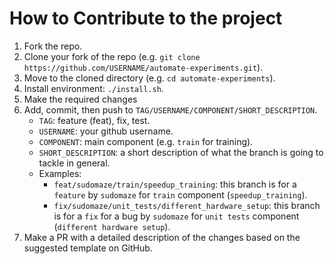 # How to Contribute to the project

1. Fork the repo.
2. Clone your fork of the repo (e.g. `git clone https://github.com/USERNAME/automate-experiments.git`).
3. Move to the cloned directory (e.g. `cd automate-experiments`).
4. Install environment: `./install.sh`.
5. Make the required changes
6. Add, commit, then push to `TAG/USERNAME/COMPONENT/SHORT_DESCRIPTION`.
    * `TAG`: feature (feat), fix, test.
    * `USERNAME`: your github username.
    * `COMPONENT`: main component (e.g. `train` for training).
    * `SHORT_DESCRIPTION`: a short description of what the branch is going to tackle in general.
    * Examples:
        * `feat/sudomaze/train/speedup_training`: this branch is for a `feature` by `sudomaze` for `train` component (`speedup_training`).
        * `fix/sudomaze/unit_tests/different_hardware_setup`: this branch is for a `fix` for a bug by `sudomaze` for `unit tests` component (`different hardware setup`).
7. Make a PR with a detailed description of the changes based on the suggested template on GitHub. 